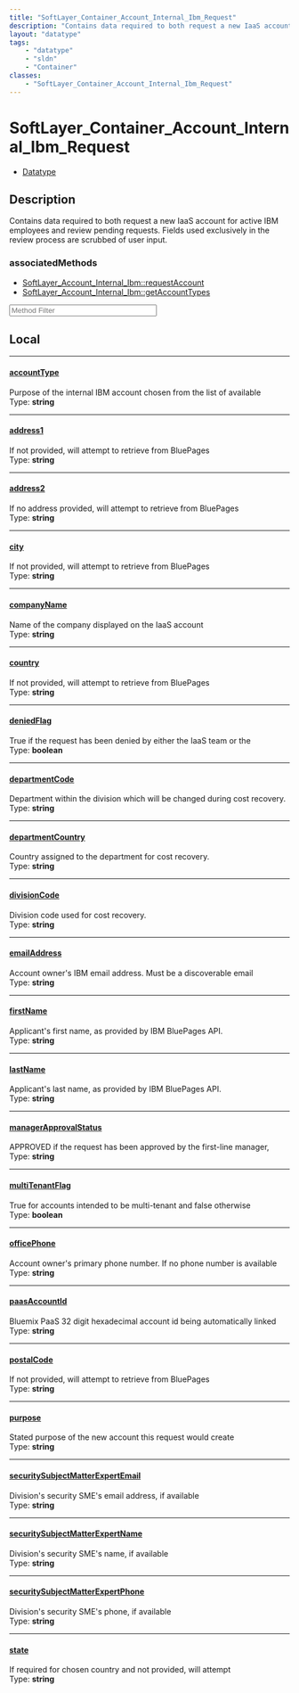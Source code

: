 ```yaml
---
title: "SoftLayer_Container_Account_Internal_Ibm_Request"
description: "Contains data required to both request a new IaaS account for active IBM employees and review pending requests. Fields u... "
layout: "datatype"
tags:
    - "datatype"
    - "sldn"
    - "Container"
classes:
    - "SoftLayer_Container_Account_Internal_Ibm_Request"
---
```


# SoftLayer_Container_Account_Internal_Ibm_Request
<div id='service-datatype'>
    <ul id='sldn-reference-tabs'>
        <li id='datatype'> <a href='/reference/datatypes/SoftLayer_Container_Account_Internal_Ibm_Request' >Datatype</a></li>
    </ul>
</div>

## Description 
Contains data required to both request a new IaaS account for active IBM employees and review pending requests. Fields used exclusively in the review process are scrubbed of user input. 


### associatedMethods

*  [SoftLayer_Account_Internal_Ibm::requestAccount](/reference/services/SoftLayer_Account_Internal_Ibm/requestAccount )
*  [SoftLayer_Account_Internal_Ibm::getAccountTypes](/reference/services/SoftLayer_Account_Internal_Ibm/getAccountTypes )





<!-- Service Filer BEGIN -->
<div class="view-filters">
        <div class="clearfix">
            <div class="search-input-box">
                <input placeholder="Method Filter" onkeyup="titleSearch(inputId='prop-input', divId='properties', elementClass='prop-row')" 
                    type="text" id="prop-input" value="" size="30" maxlength="128" class="form-text">
            </div>
        </div>
</div>
<!-- Service Filer END -->

<div id="properties" class="content">
<div id="localProperties" class="prop-content" >

## Local
-----
[accountType]: #accounttype
#### [accountType]
Purpose of the internal IBM account chosen from the list of available  
<span class="type-label">Type: </span>**string**

-----
[address1]: #address1
#### [address1]
If not provided, will attempt to retrieve from BluePages  
<span class="type-label">Type: </span>**string**

-----
[address2]: #address2
#### [address2]
If no address provided, will attempt to retrieve from BluePages  
<span class="type-label">Type: </span>**string**

-----
[city]: #city
#### [city]
If not provided, will attempt to retrieve from BluePages  
<span class="type-label">Type: </span>**string**

-----
[companyName]: #companyname
#### [companyName]
Name of the company displayed on the IaaS account  
<span class="type-label">Type: </span>**string**

-----
[country]: #country
#### [country]
If not provided, will attempt to retrieve from BluePages  
<span class="type-label">Type: </span>**string**

-----
[deniedFlag]: #deniedflag
#### [deniedFlag]
True if the request has been denied by either the IaaS team or the  
<span class="type-label">Type: </span>**boolean**

-----
[departmentCode]: #departmentcode
#### [departmentCode]
Department within the division which will be changed during cost recovery.  
<span class="type-label">Type: </span>**string**

-----
[departmentCountry]: #departmentcountry
#### [departmentCountry]
Country assigned to the department for cost recovery.  
<span class="type-label">Type: </span>**string**

-----
[divisionCode]: #divisioncode
#### [divisionCode]
Division code used for cost recovery.  
<span class="type-label">Type: </span>**string**

-----
[emailAddress]: #emailaddress
#### [emailAddress]
Account owner's IBM email address. Must be a discoverable email  
<span class="type-label">Type: </span>**string**

-----
[firstName]: #firstname
#### [firstName]
Applicant's first name, as provided by IBM BluePages API.  
<span class="type-label">Type: </span>**string**

-----
[lastName]: #lastname
#### [lastName]
Applicant's last name, as provided by IBM BluePages API.  
<span class="type-label">Type: </span>**string**

-----
[managerApprovalStatus]: #managerapprovalstatus
#### [managerApprovalStatus]
APPROVED if the request has been approved by the first-line manager,  
<span class="type-label">Type: </span>**string**

-----
[multiTenantFlag]: #multitenantflag
#### [multiTenantFlag]
True for accounts intended to be multi-tenant and false otherwise  
<span class="type-label">Type: </span>**boolean**

-----
[officePhone]: #officephone
#### [officePhone]
Account owner's primary phone number. If no phone number is available  
<span class="type-label">Type: </span>**string**

-----
[paasAccountId]: #paasaccountid
#### [paasAccountId]
Bluemix PaaS 32 digit hexadecimal account id being automatically linked  
<span class="type-label">Type: </span>**string**

-----
[postalCode]: #postalcode
#### [postalCode]
If not provided, will attempt to retrieve from BluePages  
<span class="type-label">Type: </span>**string**

-----
[purpose]: #purpose
#### [purpose]
Stated purpose of the new account this request would create  
<span class="type-label">Type: </span>**string**

-----
[securitySubjectMatterExpertEmail]: #securitysubjectmatterexpertemail
#### [securitySubjectMatterExpertEmail]
Division's security SME's email address, if available  
<span class="type-label">Type: </span>**string**

-----
[securitySubjectMatterExpertName]: #securitysubjectmatterexpertname
#### [securitySubjectMatterExpertName]
Division's security SME's name, if available  
<span class="type-label">Type: </span>**string**

-----
[securitySubjectMatterExpertPhone]: #securitysubjectmatterexpertphone
#### [securitySubjectMatterExpertPhone]
Division's security SME's phone, if available  
<span class="type-label">Type: </span>**string**

-----
[state]: #state
#### [state]
If required for chosen country and not provided, will attempt  
<span class="type-label">Type: </span>**string**

</div>
<!-- LOCAL PROPERTY END -->

</div>


